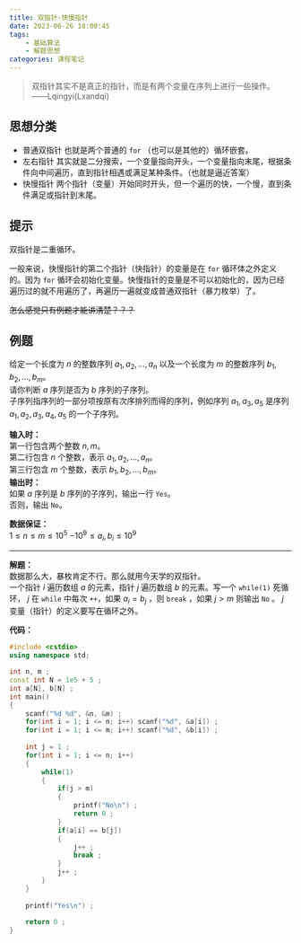 ```yaml
---
title: 双指针-快慢指针
date: 2023-06-26 18:00:45
tags: 
    - 基础算法
    - 解题思想
categories: 课程笔记
---
```


> 双指针其实不是真正的指针，而是有两个变量在序列上进行一些操作。
> ——Lqingyi(Lxandqi)

## 思想分类
- 普通双指针 也就是两个普通的 `for` （也可以是其他的）循环嵌套。
- 左右指针 其实就是二分搜索，一个变量指向开头，一个变量指向末尾，根据条件向中间遍历，直到指针相遇或满足某种条件。（也就是逼近答案）
- 快慢指针 两个指针（变量）开始同时开头，但一个遍历的快，一个慢，直到条件满足或指针到末尾。

<!--more-->

## 提示
双指针是二重循环。

一般来说，快慢指针的第二个指针（快指针）的变量是在 `for` 循环体之外定义的。因为 `for` 循环会初始化变量。快慢指针的变量是不可以初始化的，因为已经遍历过的就不用遍历了，再遍历一遍就变成普通双指针（暴力枚举）了。

~~怎么感觉只有例题才能讲清楚？？？~~

## 例题
给定一个长度为 $n$ 的整数序列 $a_1,a_2,…,a_n$ 以及一个长度为 $m$ 的整数序列 $b_1,b_2,…,b_m$。  
请你判断 $a$ 序列是否为 $b$ 序列的子序列。  
子序列指序列的一部分项按原有次序排列而得的序列，例如序列 $a_1,a_3,a_5$ 是序列 $a_1,a_2,a_3,a_4,a_5$ 的一个子序列。

**输入时：**  
第一行包含两个整数 $n,m$。  
第二行包含 $n$ 个整数，表示 $a_1,a_2,...,a_n$。  
第三行包含 $m$ 个整数，表示 $b_1,b_2,...,b_m$。  
**输出时：**  
如果 $a$ 序列是 $b$ 序列的子序列，输出一行 `Yes`。  
否则，输出 `No`。

**数据保证：**  
$1 \le n \le m \le 10^5$
$−10^9 \le a_i,b_i \le 10^9$

----------

**解题：**  
数据那么大，暴枚肯定不行。那么就用今天学的双指针。  
一个指针 $i$ 遍历数组 $a$ 的元素，指针 $j$ 遍历数组 $b$ 的元素。写一个 `while(1)` 死循环， $j$ 在 `while` 中每次 `++`，如果 $a_i = b_j$ ，则 `break` ，如果 $j > m$ 则输出 `No` 。 $j$ 变量（指针）的定义要写在循环之外。

**代码：**  
```cpp
#include <cstdio>
using namespace std;

int n, m ;
const int N = 1e5 + 5 ;
int a[N], b[N] ;
int main()
{
    scanf("%d %d", &n, &m) ;
    for(int i = 1; i <= n; i++) scanf("%d", &a[i]) ;
    for(int i = 1; i <= m; i++) scanf("%d", &b[i]) ;
    
    int j = 1 ;
    for(int i = 1; i <= n; i++)
    {
        while(1)
        {
            if(j > m)
            {
                printf("No\n") ;
                return 0 ;
            }
            if(a[i] == b[j])
            {
                j++ ;
                break ;
            }
            j++ ;
        }
    }
    
    printf("Yes\n") ;
    
    return 0 ;
}
```